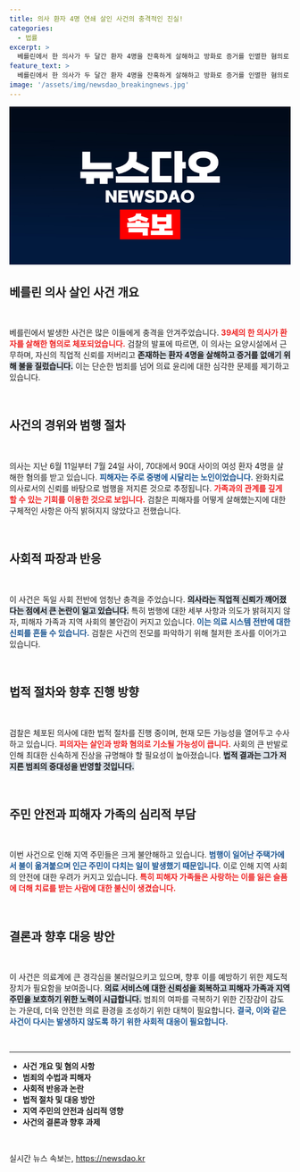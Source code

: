 ```yaml
---
title: 의사 환자 4명 연쇄 살인 사건의 충격적인 진실!
categories:
  - 법률
excerpt: >
  베를린에서 한 의사가 두 달간 환자 4명을 잔혹하게 살해하고 방화로 증거를 인멸한 혐의로 체포되었습니다. 39세 피의자의 끔찍한 범행의 전말과 충격적인 사실들이 드러나고 있습니다. 클릭해서 사건의 전환점을 확인해보세요!
feature_text: >
  베를린에서 한 의사가 두 달간 환자 4명을 잔혹하게 살해하고 방화로 증거를 인멸한 혐의로 체포되었습니다. 39세 피의자의 끔찍한 범행의 전말과 충격적인 사실들이 드러나고 있습니다. 클릭해서 사건의 전환점을 확인해보세요!
image: '/assets/img/newsdao_breakingnews.jpg'
---
```


<p><img src="/assets/img/newsdao_breakingnews.jpg" alt="pcversion 속보" /></p>

<h2 data-ke-size="size26">베를린 의사 살인 사건 개요</h2>

<p data-ke-size="size16">&nbsp;</p>

<p>베를린에서 발생한 사건은 많은 이들에게 충격을 안겨주었습니다. <b><span style="color: #ee2323;">39세의 한 의사가 환자를 살해한 혐의로 체포되었습니다.</span></b> 검찰의 발표에 따르면, 이 의사는 요양시설에서 근무하며, 자신의 직업적 신뢰를 저버리고 <b><span style="background-color: #21538527;">존재하는 환자 4명을 살해하고 증거를 없애기 위해 불을 질렀습니다.</span></b> 이는 단순한 범죄를 넘어 의료 윤리에 대한 심각한 문제를 제기하고 있습니다. </p>

<p data-ke-size="size16">&nbsp;</p>

<h2 data-ke-size="size26">사건의 경위와 범행 절차</h2>

<p data-ke-size="size16">&nbsp;</p>

<p>의사는 지난 6월 11일부터 7월 24일 사이, 70대에서 90대 사이의 여성 환자 4명을 살해한 혐의를 받고 있습니다. <b><span style="color: #1a5490;">피해자는 주로 중병에 시달리는 노인이었습니다.</span></b> 완화치료 의사로서의 신뢰를 바탕으로 범행을 저지른 것으로 추정됩니다. <b><span style="color: #ee2323;">가족과의 관계를 깊게 할 수 있는 기회를 이용한 것으로 보입니다.</span></b> 검찰은 피해자를 어떻게 살해했는지에 대한 구체적인 사항은 아직 밝혀지지 않았다고 전했습니다.</p>

<p data-ke-size="size16">&nbsp;</p>

<h2 data-ke-size="size26">사회적 파장과 반응</h2>

<p data-ke-size="size16">&nbsp;</p>

<p>이 사건은 독일 사회 전반에 엄청난 충격을 주었습니다. <b><span style="background-color: #21538527;">의사라는 직업적 신뢰가 깨어졌다는 점에서 큰 논란이 일고 있습니다.</span></b> 특히 범행에 대한 세부 사항과 의도가 밝혀지지 않자, 피해자 가족과 지역 사회의 불안감이 커지고 있습니다. <b><span style="color: #1a5490;">이는 의료 시스템 전반에 대한 신뢰를 흔들 수 있습니다.</span></b> 검찰은 사건의 전모를 파악하기 위해 철저한 조사를 이어가고 있습니다.</p>

<p data-ke-size="size16">&nbsp;</p>

<h2 data-ke-size="size26">법적 절차와 향후 진행 방향</h2>

<p data-ke-size="size16">&nbsp;</p>

<p>검찰은 체포된 의사에 대한 법적 절차를 진행 중이며, 현재 모든 가능성을 열어두고 수사하고 있습니다. <b><span style="color: #ee2323;">피의자는 살인과 방화 혐의로 기소될 가능성이 큽니다.</span></b> 사회의 큰 반발로 인해 최대한 신속하게 진상을 규명해야 할 필요성이 높아졌습니다. <b><span style="background-color: #21538527;">법적 결과는 그가 저지른 범죄의 중대성을 반영할 것입니다.</span></b></p>

<p data-ke-size="size16">&nbsp;</p>

<h2 data-ke-size="size26">주민 안전과 피해자 가족의 심리적 부담</h2>

<p data-ke-size="size16">&nbsp;</p>

<p>이번 사건으로 인해 지역 주민들은 크게 불안해하고 있습니다. <b><span style="color: #1a5490;">범행이 일어난 주택가에서 불이 옮겨붙으며 인근 주민이 다치는 일이 발생했기 때문입니다.</span></b> 이로 인해 지역 사회의 안전에 대한 우려가 커지고 있습니다. <b><span style="color: #ee2323;">특히 피해자 가족들은 사랑하는 이를 잃은 슬픔에 더해 치료를 받는 사람에 대한 불신이 생겼습니다.</span></b></p>

<p data-ke-size="size16">&nbsp;</p>

<h2 data-ke-size="size26">결론과 향후 대응 방안</h2>

<p data-ke-size="size16">&nbsp;</p>

<p>이 사건은 의료계에 큰 경각심을 불러일으키고 있으며, 향후 이를 예방하기 위한 제도적 장치가 필요함을 보여줍니다. <b><span style="background-color: #21538527;">의료 서비스에 대한 신뢰성을 회복하고 피해자 가족과 지역 주민을 보호하기 위한 노력이 시급합니다.</span></b> 범죄의 여파를 극복하기 위한 긴장감이 감도는 가운데, 더욱 안전한 의료 환경을 조성하기 위한 대책이 필요합니다. <b><span style="color: #1a5490;">결국, 이와 같은 사건이 다시는 발생하지 않도록 하기 위한 사회적 대응이 필요합니다.</span></b></p>

<p data-ke-size="size16">&nbsp;</p>

<hr>

<ul>
    <li><b>사건 개요 및 혐의 사항</b></li>
    <li><b>범죄의 수법과 피해자</b></li>
    <li><b>사회적 반응과 논란</b></li>
    <li><b>법적 절차 및 대응 방안</b></li>
    <li><b>지역 주민의 안전과 심리적 영향</b></li>
    <li><b>사건의 결론과 향후 과제</b></li>
</ul>

<p data-ke-size="size16">&nbsp;</p>
실시간 뉴스 속보는, <a href="https://newsdao.kr" rel="dofollow">https://newsdao.kr</a>


